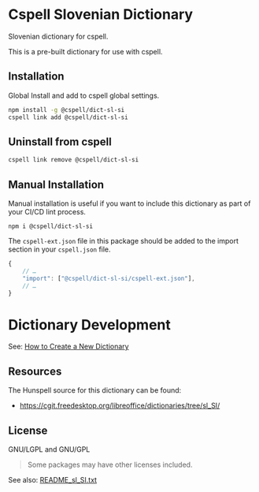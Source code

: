 # Cspell Slovenian Dictionary

Slovenian dictionary for cspell.

This is a pre-built dictionary for use with cspell.

## Installation

Global Install and add to cspell global settings.

```sh
npm install -g @cspell/dict-sl-si
cspell link add @cspell/dict-sl-si
```

## Uninstall from cspell

```sh
cspell link remove @cspell/dict-sl-si
```

## Manual Installation

Manual installation is useful if you want to include this dictionary as part of your CI/CD lint process.

```
npm i @cspell/dict-sl-si
```

The `cspell-ext.json` file in this package should be added to the import section in your `cspell.json` file.

```javascript
{
    // …
    "import": ["@cspell/dict-sl-si/cspell-ext.json"],
    // …
}
```

# Dictionary Development

See: [How to Create a New Dictionary](https://github.com/streetsidesoftware/cspell-dicts#how-to-create-a-new-dictionary)

## Resources

The Hunspell source for this dictionary can be found:

- https://cgit.freedesktop.org/libreoffice/dictionaries/tree/sl_SI/

## License

GNU/LGPL and GNU/GPL

> Some packages may have other licenses included.

See also: [README_sl_SI.txt](./src/README_sl_SI.txt)
